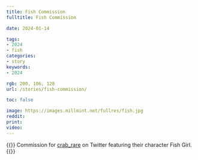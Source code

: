 ```yaml
---
title: Fish Commission
fulltitle: Fish Commission

date: 2024-01-14

tags:
- 2024
- fish
categories:
- story
keywords:
- 2024

rgb: 200, 106, 128
url: /stories/fish-commission/

toc: false

image: https://images.millmint.net/fullres/fish.jpg
reddit:
print:
video:
---
```

{{<note caption>}}
Commission for [crab_rare](https://twitter.com/crab_rare) on Twitter featuring their character Fish Girl.
{{</note>}}